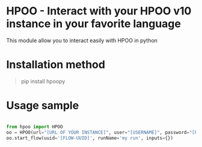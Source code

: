 HPOO - Interact with your HPOO v10 instance in your favorite language
=====================================================================

This module allow you to interact easily with HPOO in python

# Installation method

> pip install hpoopy

# Usage sample

```python

from hpoo import HPOO
oo = HPOO(url="[URL OF YOUR INSTANCE]", user="[USERNAME]", password="[PASS]")
oo.start_flow(uuid='[FLOW-UUID]', runName='my run', inputs={})

```